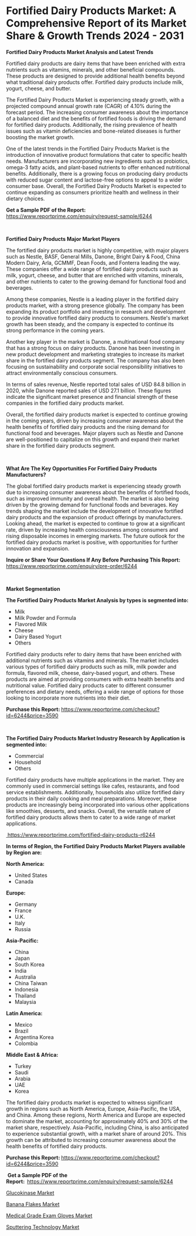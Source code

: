 <p><h1>Fortified Dairy Products Market: A Comprehensive Report of its Market Share & Growth Trends 2024 - 2031</h1></p><p><strong>Fortified Dairy Products Market Analysis and Latest Trends</strong></p>
<p><p>Fortified dairy products are dairy items that have been enriched with extra nutrients such as vitamins, minerals, and other beneficial compounds. These products are designed to provide additional health benefits beyond what traditional dairy products offer. Fortified dairy products include milk, yogurt, cheese, and butter.</p><p>The Fortified Dairy Products Market is experiencing steady growth, with a projected compound annual growth rate (CAGR) of 4.10% during the forecast period. The increasing consumer awareness about the importance of a balanced diet and the benefits of fortified foods is driving the demand for fortified dairy products. Additionally, the rising prevalence of health issues such as vitamin deficiencies and bone-related diseases is further boosting the market growth.</p><p>One of the latest trends in the Fortified Dairy Products Market is the introduction of innovative product formulations that cater to specific health needs. Manufacturers are incorporating new ingredients such as probiotics, omega-3 fatty acids, and plant-based nutrients to offer enhanced nutritional benefits. Additionally, there is a growing focus on producing dairy products with reduced sugar content and lactose-free options to appeal to a wider consumer base. Overall, the Fortified Dairy Products Market is expected to continue expanding as consumers prioritize health and wellness in their dietary choices.</p></p>
<p><strong>Get a Sample PDF of the Report:&nbsp;</strong> <a href="https://www.reportprime.com/enquiry/request-sample/6244">https://www.reportprime.com/enquiry/request-sample/6244</a></p>
<p>&nbsp;</p>
<p><strong>Fortified Dairy Products Major Market Players</strong></p>
<p><p>The fortified dairy products market is highly competitive, with major players such as Nestle, BASF, General Mills, Danone, Bright Dairy & Food, China Modern Dairy, Arla, GCMMF, Dean Foods, and Fonterra leading the way. These companies offer a wide range of fortified dairy products such as milk, yogurt, cheese, and butter that are enriched with vitamins, minerals, and other nutrients to cater to the growing demand for functional food and beverages.</p><p>Among these companies, Nestle is a leading player in the fortified dairy products market, with a strong presence globally. The company has been expanding its product portfolio and investing in research and development to provide innovative fortified dairy products to consumers. Nestle's market growth has been steady, and the company is expected to continue its strong performance in the coming years.</p><p>Another key player in the market is Danone, a multinational food company that has a strong focus on dairy products. Danone has been investing in new product development and marketing strategies to increase its market share in the fortified dairy products segment. The company has also been focusing on sustainability and corporate social responsibility initiatives to attract environmentally conscious consumers.</p><p>In terms of sales revenue, Nestle reported total sales of USD 84.8 billion in 2020, while Danone reported sales of USD 27.1 billion. These figures indicate the significant market presence and financial strength of these companies in the fortified dairy products market.</p><p>Overall, the fortified dairy products market is expected to continue growing in the coming years, driven by increasing consumer awareness about the health benefits of fortified dairy products and the rising demand for functional food and beverages. Major players such as Nestle and Danone are well-positioned to capitalize on this growth and expand their market share in the fortified dairy products segment.</p></p>
<p>&nbsp;</p>
<p><strong>What Are The Key Opportunities For Fortified Dairy Products Manufacturers?</strong></p>
<p><p>The global fortified dairy products market is experiencing steady growth due to increasing consumer awareness about the benefits of fortified foods, such as improved immunity and overall health. The market is also being driven by the growing demand for functional foods and beverages. Key trends shaping the market include the development of innovative fortified dairy products and the expansion of product offerings by manufacturers. Looking ahead, the market is expected to continue to grow at a significant rate, driven by increasing health consciousness among consumers and rising disposable incomes in emerging markets. The future outlook for the fortified dairy products market is positive, with opportunities for further innovation and expansion.</p></p>
<p><strong>Inquire or Share Your Questions If Any Before Purchasing This Report:</strong> <a href="https://www.reportprime.com/enquiry/pre-order/6244">https://www.reportprime.com/enquiry/pre-order/6244</a></p>
<p>&nbsp;</p>
<p><strong>Market Segmentation</strong></p>
<p><strong>The Fortified Dairy Products Market Analysis by types is segmented into:</strong></p>
<p><ul><li>Milk</li><li>Milk Powder and Formula</li><li>Flavored Milk</li><li>Cheese</li><li>Dairy Based Yogurt</li><li>Others</li></ul></p>
<p><p>Fortified dairy products refer to dairy items that have been enriched with additional nutrients such as vitamins and minerals. The market includes various types of fortified dairy products such as milk, milk powder and formula, flavored milk, cheese, dairy-based yogurt, and others. These products are aimed at providing consumers with extra health benefits and nutritional value. Fortified dairy products cater to different consumer preferences and dietary needs, offering a wide range of options for those looking to incorporate more nutrients into their diet.</p></p>
<p><strong>Purchase this Report:&nbsp;</strong><a href="https://www.reportprime.com/checkout?id=6244&price=3590">https://www.reportprime.com/checkout?id=6244&price=3590</a></p>
<p>&nbsp;</p>
<p><strong>The Fortified Dairy Products Market Industry Research by Application is segmented into:</strong></p>
<p><ul><li>Commercial</li><li>Household</li><li>Others</li></ul></p>
<p><p>Fortified dairy products have multiple applications in the market. They are commonly used in commercial settings like cafes, restaurants, and food service establishments. Additionally, households also utilize fortified dairy products in their daily cooking and meal preparations. Moreover, these products are increasingly being incorporated into various other applications like smoothies, desserts, and snacks. Overall, the versatile nature of fortified dairy products allows them to cater to a wide range of market applications.</p></p>
<p><a href="https://www.reportprime.com/fortified-dairy-products-r6244">&nbsp;https://www.reportprime.com/fortified-dairy-products-r6244</a></p>
<p><strong>In terms of Region, the Fortified Dairy Products Market Players available by Region are:</strong></p>
<p>
    <p> <strong> North America: </strong>
        <ul>
            <li>United States</li>
            <li>Canada</li>
        </ul>
        </p> 
    <p> <strong> Europe: </strong>
        <ul>
            <li>Germany</li>
            <li>France</li>
            <li>U.K.</li>
            <li>Italy</li>
            <li>Russia</li>
        </ul>
        </p> 
    <p> <strong> Asia-Pacific: </strong>
        <ul>
            <li>China</li>
            <li>Japan</li>
            <li>South Korea</li>
            <li>India</li>
            <li>Australia</li>
            <li>China Taiwan</li>
            <li>Indonesia</li>
            <li>Thailand</li>
            <li>Malaysia</li>
        </ul>
        </p> 
    <p> <strong> Latin America: </strong>
        <ul>
            <li>Mexico</li>
            <li>Brazil</li>
            <li>Argentina Korea</li>
            <li>Colombia</li>
        </ul>
        </p> 
    <p> <strong> Middle East & Africa: </strong>
        <ul>
            <li>Turkey</li>
            <li>Saudi</li>
            <li>Arabia</li>
            <li>UAE</li>
            <li>Korea</li>
        </ul>
    </p>
    </p>
<p><p>The fortified dairy products market is expected to witness significant growth in regions such as North America, Europe, Asia-Pacific, the USA, and China. Among these regions, North America and Europe are expected to dominate the market, accounting for approximately 40% and 30% of the market share, respectively. Asia-Pacific, including China, is also anticipated to experience substantial growth, with a market share of around 20%. This growth can be attributed to increasing consumer awareness about the health benefits of fortified dairy products.</p></p>
<p><strong>Purchase this Report: </strong><a href="https://www.reportprime.com/checkout?id=6244&price=3590">https://www.reportprime.com/checkout?id=6244&price=3590</a></p>
<p>&nbsp;<strong>Get a Sample PDF of the Report:&nbsp;&nbsp;</strong><a href="https://www.reportprime.com/enquiry/request-sample/6244">https://www.reportprime.com/enquiry/request-sample/6244</a></p>
<p><strong></strong></p>
<p><p><a href="https://github.com/nicoletavirag/Market-Research-Report-List-4/blob/main/glucokinase-market.md">Glucokinase Market</a></p><p><a href="https://github.com/janetchuadff364/Market-Research-Report-List-1/blob/main/banana-flakes-market.md">Banana Flakes Market</a></p><p><a href="https://issuu.com/reportprime-2/docs/medical-grade-exam-gloves-market-size-2030.pptx">Medical Grade Exam Gloves Market</a></p><p><a href="https://issuu.com/reportprime-2/docs/sputtering-technology-market-size-2030.pptx">Sputtering Technology Market</a></p></p>